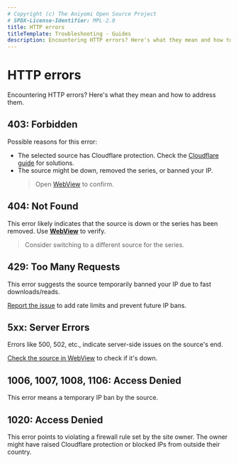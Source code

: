 ```yaml
---
# Copyright (c) The Aniyomi Open Source Project
# SPDX-License-Identifier: MPL-2.0
title: HTTP errors
titleTemplate: Troubleshooting - Guides
description: Encountering HTTP errors? Here's what they mean and how to address them.
---
```


# HTTP errors
Encountering HTTP errors? Here's what they mean and how to address them.

## 403: Forbidden
Possible reasons for this error:
- The selected source has Cloudflare protection. Check the [Cloudflare guide](/docs/guides/troubleshooting#cloudflare) for solutions.
- The source might be down, removed the series, or banned your IP.
  > Open [WebView](/docs/guides/troubleshooting#accessing-websites-via-webview) to confirm.

## 404: Not Found
This error likely indicates that the source is down or the series has been removed. 
Use [**WebView**](/docs/guides/troubleshooting#accessing-websites-via-webview) to verify.
  > Consider switching to a different source for the series.

## 429: Too Many Requests
This error suggests the source temporarily banned your IP due to fast downloads/reads.

[Report the issue](https://github.com/tas33n/Kuremasu/issues/new/choose) to add rate limits and prevent future IP bans.

## 5xx: Server Errors
Errors like 500, 502, etc., indicate server-side issues on the source's end.

[Check the source in WebView](/docs/guides/troubleshooting#accessing-websites-via-webview) to check if it's down.

## 1006, 1007, 1008, 1106: Access Denied
This error means a temporary IP ban by the source.

## 1020: Access Denied
This error points to violating a firewall rule set by the site owner.
The owner might have raised Cloudflare protection or blocked IPs from outside their country.
